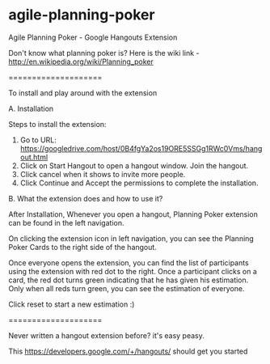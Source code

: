agile-planning-poker
====================

Agile Planning Poker - Google Hangouts Extension

Don't know what planning poker is? Here is the wiki link - http://en.wikipedia.org/wiki/Planning_poker

====================

To install and play around with the extension

A. Installation

Steps to install the extension:
1. Go to URL:  https://googledrive.com/host/0B4fgYa2os19ORE5SSGg1RWc0Vms/hangout.html
2. Click on Start Hangout to open a hangout window. Join the hangout.
3. Click cancel when it shows to invite more people.
4. Click Continue and Accept the permissions to complete the installation.

B. What the extension does and how to use it?

After Installation, Whenever you open a hangout, Planning Poker extension can be found in the left navigation.

On clicking the extension icon in left navigation, 
you can see the Planning Poker Cards to the right side of the hangout.

Once everyone opens the extension, you can find the list of participants using the extension with red dot to the right.
Once a participant clicks on a card, the red dot turns green indicating that he has given his estimation.
Only when all reds turn green, you can see the estimation of everyone.

Click reset to start a new estimation :)

====================

Never written a hangout extension before? it's easy peasy.

This https://developers.google.com/+/hangouts/ should get you started
